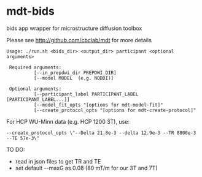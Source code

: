 # mdt-bids
bids app wrapper for microstructure diffusion toolbox

 Please see http://github.com/cbclab/mdt for more details

```
Usage: ./run.sh <bids_dir> <output_dir> participant <optional arguments>

 Required arguments:
          [--in_prepdwi_dir PREPDWI_DIR]
          [--model MODEL  (e.g. NODDI)]

 Optional arguments:
          [--participant_label PARTICIPANT_LABEL [PARTICIPANT_LABEL...]]
          [--model_fit_opts "[options for mdt-model-fit]"
          [--create_protocol_opts "[options for mdt-create-protocol]"
```


For HCP WU-Minn data (e.g. HCP 1200 3T), use:
```
--create_protocol_opts \"--Delta 21.8e-3 --delta 12.9e-3 --TR 8800e-3 --TE 57e-3\"
```

TO DO: 
 - read in json files to get TR and TE
 - set default --maxG as 0.08 (80 mT/m for our 3T and 7T) 
